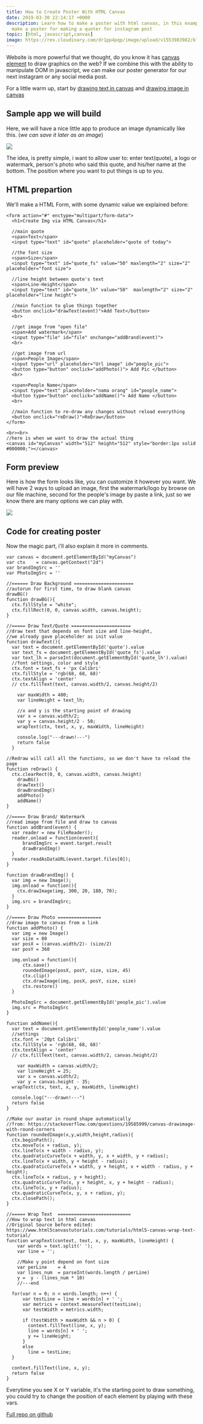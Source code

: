 ```yaml
---
title: How to Create Poster With HTML Canvas
date: 2019-03-30 22:14:17 +0000
description: Learn how to make a poster with html canvas, in this example we will
  make a poster for making a quoter for instagram post
topic: [html, javascript,canvas]
image: https://res.cloudinary.com/dr1pp4pqp/image/upload/v1553983982/blog/poster-sample.png
---
```

Website is more powerful that we thought, do you know it has [canvas element](https://www.w3schools.com/html/html5_canvas.asp) to draw graphics on the web? If we combine this with the ability to manipulate DOM in javascript, we can make our poster generator for our next instagram or any social media post.

For a little warm up, start by [drawing text in canvas](/how-to-draw-text-in-html-canvas/) and [drawing image in canvas](/how-to-draw-image-in-html-canvas/)

## Sample app we will build
Here, we will have a nice little app to produce an image dynamically like this. (_we can save it later as an image_)

![](https://res.cloudinary.com/wegoatdev/image/upload/v1553983982/blog/poster-sample.png)

The idea, is pretty simple, i want to allow user to: enter text(quote), a logo or watermark, person's photo who said this quote, and his/her name at the bottom. The position where you want to put things is up to you.

## HTML prepartion
We'll make a HTML Form, with some dynamic value we explained before:
```
<form action="#" enctype="multipart/form-data">
  <h1>Create Img via HTML Canvas</h1>

  //main quote
  <span>Text</span>
  <input type="text" id="quote" placeholder="quote of today">

  //the font size
  <span>Size</span>
  <input type="text" id="quote_fs" value="50" maxlength="2" size="2" placeholder="font size">

  //line height between quote's text
  <span>Line-Height</span>
  <input type="text" id="quote_lh" value="50"  maxlength="2" size="2" placeholder="line height">

  //main function to glue things together
  <button onclick="drawText(event)">Add Text</button>
  <br>

  //get image from "open file"
  <span>Add watermark</span>
  <input type="file" id="file" onchange="addBrand(event)">
  <br>

  //get image from url
  <span>People Image</span>
  <input type="url" placeholder="Url image" id="people_pic">
  <button type="button" onclick="addPhoto()"> Add Pic </button>
  <br>

  <span>People Name</span>
  <input type="text" placeholder="nama orang" id="people_name">
  <button type="button" onclick="addName()"> Add Name </button>
  <br>

  //main function to re-draw any changes without reload everything
  <button onclick="reDraw()">ReDraw</button>
</form>

<br><br>
//here is when we want to draw the actual thing
<canvas id="myCanvas" width="512" height="512" style="border:1px solid #000000;"></canvas>

```

## Form preview
Here is how the form looks like, you can customize it however you want. We will have 2 ways to upload an image, first the watermark/logo by browse on our file machine, second for the people's image by paste a link, just so we know there are many options we can play with.

![](https://res.cloudinary.com/wegoatdev/image/upload/v1553985377/blog/Screen_Shot_2019-03-31_at_6.33.50_AM.png)

## Code for creating poster

Now the magic part, i'll also explain it more in comments.
```
var canvas = document.getElementById("myCanvas")
var ctx    = canvas.getContext("2d")
var brandImgSrc = ''
var PhotoImgSrc = ''

//====== Draw Background ======================
//autorun for first time, to draw blank canvas
drawBG()
function drawBG(){
  ctx.fillStyle = "white";
  ctx.fillRect(0, 0, canvas.width, canvas.height);
}

//===== Draw Text/Quote ======================
//draw text that depends on font size and line-height,
//we already gave placeholder as init value
function drawText(){
  var text = document.getElementById('quote').value
  var text_fs = document.getElementById('quote_fs').value
  var text_lh = parseInt(document.getElementById('quote_lh').value)
  //font settings, color and style
  ctx.font = text_fs + 'px Calibri'
  ctx.fillStyle = 'rgb(68, 68, 68)'
  ctx.textAlign = 'center'
  // ctx.fillText(text, canvas.width/2, canvas.height/2)

    var maxWidth = 480;
    var lineHeight = text_lh;

    //x and y is the starting point of drawing
    var x = canvas.width/2;
    var y = canvas.height/2 - 50;
    wrapText(ctx, text, x, y, maxWidth, lineHeight)

    console.log("---drawn!---")
    return false
  }

//Redraw will call all the functions, so we don't have to reload the page
function reDraw() { 
  ctx.clearRect(0, 0, canvas.width, canvas.height) 
    drawBG() 
    drawText() 
    drawBrandImg() 
    addPhoto() 
    addName() 
}

//===== Draw Brand/ Watermark
//read image from file and draw to canvas
function addBrand(event) {
  var reader = new FileReader();
  reader.onload = function(event){
      brandImgSrc = event.target.result
      drawBrandImg()
  }
  reader.readAsDataURL(event.target.files[0]);
}

function drawBrandImg() {
  var img = new Image();
  img.onload = function(){
    ctx.drawImage(img, 300, 20, 180, 70);
  }
  img.src = brandImgSrc;
}

//===== Draw Photo ================
//draw image to canvas from a link
function addPhoto() {
  var img = new Image()
  var size = 80
  var posX = (canvas.width/2)- (size/2)
  var posY = 360

  img.onload = function(){
      ctx.save()
      roundedImage(posX, posY, size, size, 45)
      ctx.clip()
      ctx.drawImage(img, posX, posY, size, size)
      ctx.restore()
  }

  PhotoImgSrc = document.getElementById('people_pic').value
  img.src = PhotoImgSrc
}

function addName(){
  var text = document.getElementById('people_name').value
  //settings
  ctx.font = '20pt Calibri'
  ctx.fillStyle = 'rgb(68, 68, 68)'
  ctx.textAlign = 'center'
  // ctx.fillText(text, canvas.width/2, canvas.height/2)

    var maxWidth = canvas.width/2;
    var lineHeight = 25;
    var x = canvas.width/2;
    var y = canvas.height - 35;
  wrapText(ctx, text, x, y, maxWidth, lineHeight)

  console.log("---drawn!---")
  return false
}

//Make our avatar in round shape automatically
//from: https://stackoverflow.com/questions/19585999/canvas-drawimage-with-round-corners
function roundedImage(x,y,width,height,radius){
  ctx.beginPath();
  ctx.moveTo(x + radius, y);
  ctx.lineTo(x + width - radius, y);
  ctx.quadraticCurveTo(x + width, y, x + width, y + radius);
  ctx.lineTo(x + width, y + height - radius);
  ctx.quadraticCurveTo(x + width, y + height, x + width - radius, y + height);
  ctx.lineTo(x + radius, y + height);
  ctx.quadraticCurveTo(x, y + height, x, y + height - radius);
  ctx.lineTo(x, y + radius);
  ctx.quadraticCurveTo(x, y, x + radius, y);
  ctx.closePath();
}

//===== Wrap Text  ===========================
//How to wrap text in html canvas
//Original Source before edited: https://www.html5canvastutorials.com/tutorials/html5-canvas-wrap-text-tutorial/
function wrapText(context, text, x, y, maxWidth, lineHeight) {
    var words = text.split(' ');
    var line = '';

    //Make y point depend on font size
    var perLine    = 4
    var lines_num  = parseInt(words.length / perLine)
    y =  y - (lines_num * 10)
    //---end

  for(var n = 0; n < words.length; n++) {
      var testLine = line + words[n] + ' ';
      var metrics = context.measureText(testLine);
      var testWidth = metrics.width;

      if (testWidth > maxWidth && n > 0) {
        context.fillText(line, x, y);
        line = words[n] + ' ';
        y += lineHeight;
      }
      else
        line = testLine;
  }

  context.fillText(line, x, y);
  return false
}
```

Everytime you see X or Y variable, it's the starting point to draw something, you could try to change the position of each element by playing with these vars.

[Full repo on github](https://github.com/wegoatdev/canvas-poster-quote)